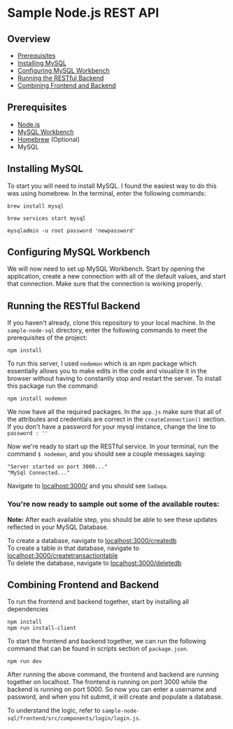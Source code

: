 # Sample Node.js REST API
## Overview
* [Prerequisites](#prerequisites)
* [Installing MySQL](#installing-mysql)
* [Configuring MySQL Workbench](#configuring-mysql-workbench)
* [Running the RESTful Backend](#running-the-restful-backend)
* [Combining Frontend and Backend](#combining-frontend-and-backend)

## Prerequisites  
* [Node.js](https://nodejs.org/en/download/)
* [MySQL Workbench](https://dev.mysql.com/downloads/workbench/)
* [Homebrew](https://brew.sh/) (Optional)
* MySQL

## Installing MySQL
To start you will need to install MySQL. I found the easiest way to do this was using homebrew. In the terminal, enter the following commands:
```
brew install mysql
```
```
brew services start mysql
```
```
mysqladmin -u root password 'newpassword'
```

## Configuring MySQL Workbench
We will now need to set up MySQL Workbench. Start by opening the application, create a new connection with all of the default values, and start that connection.
Make sure that the connection is working properly.

## Running the RESTful Backend
If you haven't already, clone this repository to your local machine. In the `sample-node-sql` directory, enter the following commands to meet the prerequisites of the project:
```
npm install
```
To run this server, I used `nodemon` which is an npm package which essentially allows you to make edits in the code and visualize it in the browser without having to constantly stop and restart the server. To install this package run the command:
```
npm install nodemon
```
We now have all the required packages. In the `app.js` make sure that all of the attributes and credentials are correct in the `createConnection()` section. If you don't have a password for your mysql instance, change the line to  
`password : ''`  
  

Now we're ready to start up the RESTful service. In your terminal, run the command `$ nodemon`, and you should see a couple messages saying:  
```
"Server started on port 3000..."  
"MySql Connected..."
```

Navigate to [localhost:3000/](http://localhost:3000/) and you should see `Sadaqa`.  
  
### You're now ready to sample out some of the available routes:  
**Note:** After each available step, you should be able to see these updates reflected in your MySQL Database.  
  
  
To create a database, navigate to [localhost:3000/createdb](http://localhost:3000/createdb)  
To create a table in that database, navigate to [localhost:3000/createtransactiontable](http://localhost:3000/createtransactiontable)  
To delete the database, navigate to [localhost:3000/deletedb](http://localhost:3000/deletedb)  

## Combining Frontend and Backend

To run the frontend and backend together, start by installing all dependencies
```
npm install
npm run install-client
```

To start the frontend and backend together, we can run the following command that can be found in scripts section of `package.json`.
```
npm run dev
```

After running the above command, the frontend and backend are running together on localhost. The frontend is running on port 3000 while the backend is running on port 5000. So now you can enter a username and password, and when you hit submit, it will create and populate a database.

To understand the logic, refer to `sample-node-sql/frontend/src/components/login/login.js`.
